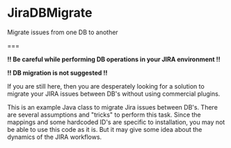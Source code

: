 # JiraDBMigrate
Migrate issues from one DB to another

===

**!! Be careful while performing DB operations in your JIRA environment !!**

**!! DB migration is not suggested !!**


If you are still here, then you are desperately looking for a solution to migrate your JIRA issues between DB's without using commercial plugins.

This is an example Java class to migrate Jira issues between DB's.
There are several assumptions and "tricks" to perform this task.
Since the mappings and some hardcoded ID's are specific to installation, you may not be able to use this code as it is. But it may give some idea about the dynamics of the JIRA workflows. 
